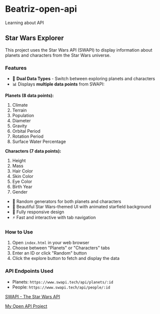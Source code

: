 # Beatriz-open-api
Learning about API

## Star Wars Explorer

This project uses the Star Wars API (SWAPI) to display information about planets and characters from the Star Wars universe.

### Features
- 🌌 **Dual Data Types** - Switch between exploring planets and characters
- 📊 Displays **multiple data points** from SWAPI:

**Planets (8 data points):**
  1. Climate
  2. Terrain
  3. Population
  4. Diameter
  5. Gravity
  6. Orbital Period
  7. Rotation Period
  8. Surface Water Percentage

**Characters (7 data points):**
  1. Height
  2. Mass
  3. Hair Color
  4. Skin Color
  5. Eye Color
  6. Birth Year
  7. Gender

- 🎲 Random generators for both planets and characters
- 🎨 Beautiful Star Wars-themed UI with animated starfield background
- 📱 Fully responsive design
- ⚡ Fast and interactive with tab navigation

### How to Use
1. Open `index.html` in your web browser
2. Choose between "Planets" or "Characters" tabs
3. Enter an ID or click "Random" button
4. Click the explore button to fetch and display the data

### API Endpoints Used
- Planets: `https://www.swapi.tech/api/planets/:id`
- People: `https://www.swapi.tech/api/people/:id`

[SWAPI - The Star Wars API](https://www.swapi.tech/)

[My Open API Project](https://github.com/Beatriz-S/Beatriz-open-api)